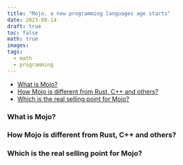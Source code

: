 ```yaml
---
title: "Mojo, a new programming languages age starts"
date: 2023-08-14
draft: true
toc: false
math: true
images:
tags:
  - math
  - programming
---
```


- [What is Mojo?](#what-is-mojo)
- [How Mojo is different from Rust, C++ and others?](#how-mojo-is-different-from-rust-c-and-others)
- [Which is the real selling point for Mojo?](#which-is-the-real-selling-point-for-mojo)


### What is Mojo?


### How Mojo is different from Rust, C++ and others?


### Which is the real selling point for Mojo?